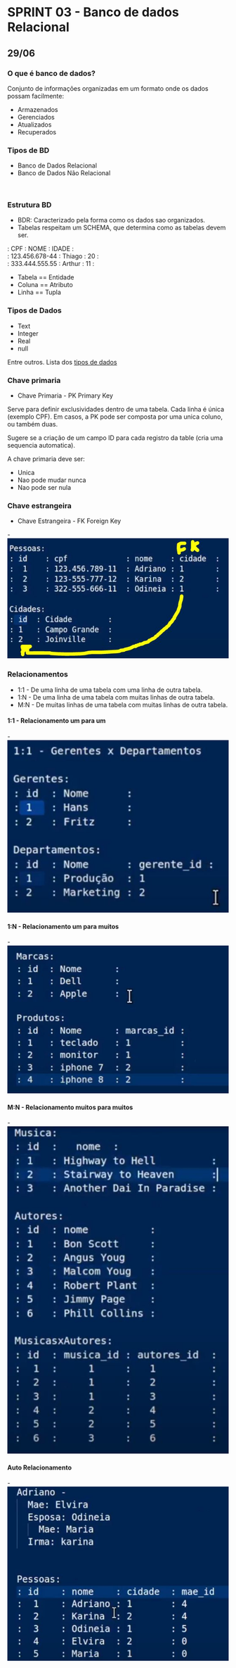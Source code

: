 # SPRINT 03 - Banco de dados Relacional

## 29/06

### O que é banco de dados?

 Conjunto de informações organizadas em um formato onde os dados possam facilmente:
 - Armazenados
 - Gerenciados
 - Atualizados
 - Recuperados <br>

### Tipos de BD

- Banco de Dados Relacional
- Banco de Dados Não Relacional
<br>

### Estrutura BD

- BDR: Caracterizado pela forma como os dados sao organizados.
- Tabelas respeitam um SCHEMA, que determina como as tabelas devem ser.

:     CPF        : NOME   : IDADE :<br>
: 123.456.678-44 : Thiago : 20    :<br>
: 333.444.555.55 : Arthur : 11    :<br>

 - Tabela == Entidade
 - Coluna == Atributo
 - Linha == Tupla <br>

### Tipos de Dados

 - Text
 - Integer
 - Real
 - null

 Entre outros. Lista dos [tipos de dados](https://www.sqlite.org/datatype3.html) <br>


### Chave primaria

 - Chave Primaria - PK Primary Key

Serve para definir exclusividades dentro de uma tabela. Cada linha é única (exemplo CPF). Em casos, a PK pode ser composta por uma unica coluno, ou também duas.
<br>

Sugere se a criação de um campo ID para cada registro da table (cria uma sequencia automatica).
<br>

A chave primaria deve ser:
- Unica
- Nao pode mudar nunca
- Nao pode ser nula <br>

### Chave estrangeira

- Chave Estrangeira - FK Foreign Key

-![FK](/img/fk.JPG) <br>
 
### Relacionamentos

 - 1:1 - De uma linha de uma tabela com uma linha de outra tabela.
 - 1:N - De uma linha de uma tabela com muitas linhas de outra tabela.
 - M:N - De muitas linhas de uma tabela com muitas linhas de outra tabela. <br>

#### 1:1 - Relacionamento um para um

-![FK](/img/1p1.JPG) <br>

#### 1:N - Relacionamento um para muitos

-![FK](/img/1pN.JPG) <br>

#### M:N - Relacionamento muitos para muitos

-![FK](/img/MpN.JPG) <br>

#### Auto Relacionamento

-![FK](/img/auto.JPG) <br>





